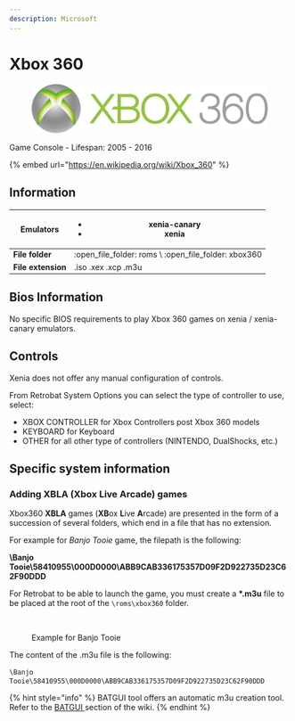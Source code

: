 ```yaml
---
description: Microsoft
---
```


# Xbox 360

<figure><img src="https://raw.githubusercontent.com/fabricecaruso/es-theme-carbon/5149a33eed46b2af638b06119397d4023b75131f/art/logos/xbox360.svg" alt=""><figcaption></figcaption></figure>

Game Console - Lifespan: 2005 - 2016

{% embed url="https://en.wikipedia.org/wiki/Xbox_360" %}

## Information

| **Emulators**      | <ul><li>xenia-canary</li><li>xenia</li></ul>             |
| ------------------ | -------------------------------------------------------- |
| **File folder**    | :open\_file\_folder: roms \ :open\_file\_folder: xbox360 |
| **File extension** | .iso .xex .xcp .m3u                                      |

## Bios Information

No specific BIOS requirements to play Xbox 360 games on xenia / xenia-canary emulators.

## Controls

Xenia does not offer any manual configuration of controls.

From Retrobat System Options you can select the type of controller to use, select:

* XBOX CONTROLLER for Xbox Controllers post Xbox 360 models
* KEYBOARD for Keyboard
* OTHER for all other type of controllers (NINTENDO, DualShocks, etc.)

## Specific system information

### Adding XBLA (Xbox Live Arcade) games

Xbox360 **XBLA** games (**XB**ox **L**ive **A**rcade) are presented in the form of a succession of several folders, which end in a file that has no extension.

For example for _Banjo Tooie_ game, the filepath is the following:

**\Banjo Tooie\58410955\000D0000\ABB9CAB336175357D09F2D922735D23C62F90DDD**

For Retrobat to be able to launch the game, you must create a **\*.m3u** file to be placed at the root of the `\roms\xbox360` folder.

<figure><img src="https://i.imgur.com/tfzS8Rt.png" alt=""><figcaption><p>Example for Banjo Tooie</p></figcaption></figure>

The content of the .m3u file is the following:

```
\Banjo Tooie\58410955\000D0000\ABB9CAB336175357D09F2D922735D23C62F90DDD
```

{% hint style="info" %}
BATGUI tool offers an automatic m3u creation tool. Refer to the [BATGUI ](../../../../advanced-features/batgui.md)section of the wiki.
{% endhint %}
